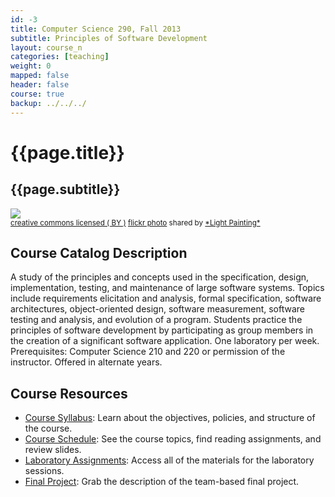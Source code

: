 ```yaml
---
id: -3
title: Computer Science 290, Fall 2013
subtitle: Principles of Software Development 
layout: course_n 
categories: [teaching]
weight: 0
mapped: false
header: false 
course: true
backup: ../../../
---
```


# {{page.title}}

## {{page.subtitle}}

<a title="Nova Eventis" href="http://flickr.com/photos/helmuthess/13575675933"><img class="img-responsive-tight" src="http://farm4.static.flickr.com/3830/13575675933_5f2206cbd8_z.jpg" /></a><br /><small><a href="http://creativecommons.org/licenses/by/2.0/">creative commons licensed ( BY )</a> <a title="Nova Eventis" href="http://flickr.com/photos/helmuthess/13575675933">flickr photo</a> shared by <a href="http://flickr.com/people/helmuthess">\*Light Painting\*</a></small>

## Course Catalog Description

A study of the principles and concepts used in the specification, design, implementation, testing, and maintenance of
large software systems. Topics include requirements elicitation and analysis, formal specification, software
architectures, object-oriented design, software measurement, software testing and analysis, and evolution of a program.
Students practice the principles of software development by participating as group members in the creation of a
significant software application. One laboratory per week. Prerequisites: Computer Science 210 and 220 or permission of
the instructor. Offered in alternate years.

## Course Resources

<ul class="fa-ul">

<li><i class="fa-li fa fa-arrow-right"></i><a href="{{site.baseurl}}teaching/cs290F2013/provide/syllabus/cs290F2013-syllabus.pdf"
class="major">Course Syllabus</a>: Learn about the objectives, policies, and structure of the course. 

<li><i class="fa-li fa fa-arrow-right"></i><a href="{{site.baseurl}}teaching/cs290F2013/schedule/"
class="major">Course Schedule</a>: See the course topics, find reading assignments, and review slides.

<li><i class="fa-li fa fa-arrow-right"></i><a href="{{site.baseurl}}teaching/cs290F2013/laboratories/"
class="major">Laboratory Assignments</a>: Access all of the materials for the laboratory sessions.

<li><i class="fa-li fa fa-arrow-right"></i><a href="{{site.baseurl}}teaching/cs290F2013/provide/labs/fp/cs290F2013-fp.pdf"
class="major">Final Project</a>: Grab the description of the team-based final project. 

</ul>


